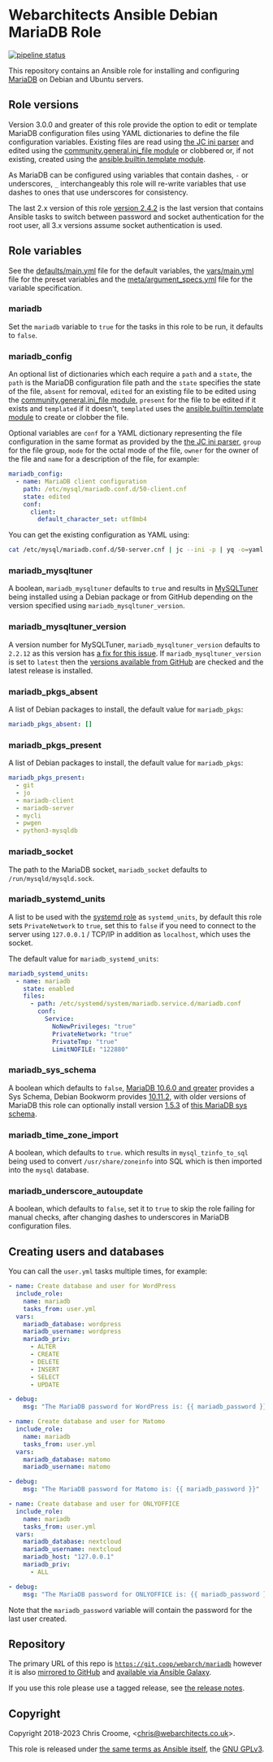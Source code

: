 # Webarchitects Ansible Debian MariaDB Role

[![pipeline status](https://git.coop/webarch/mariadb/badges/master/pipeline.svg)](https://git.coop/webarch/mariadb/-/commits/master)

This repository contains an Ansible role for installing and configuring [MariaDB](https://mariadb.org/) on Debian and Ubuntu servers.

## Role versions

Version 3.0.0 and greater of this role provide the option to edit or template MariaDB configuration files using YAML dictionaries to define the file configuration variables. Existing files are read using [the JC ini parser](https://kellyjonbrazil.github.io/jc/docs/parsers/ini) and edited using the [community.general.ini_file module](https://docs.ansible.com/ansible/latest/collections/community/general/ini_file_module.html) or clobbered or, if not existing, created using the [ansible.builtin.template module](https://docs.ansible.com/ansible/latest/collections/ansible/builtin/template_module.html).

As MariaDB can be configured using variables that contain dashes, `-` or underscores, `_` interchangeably this role will re-write variables that use dashes to ones that use underscores for consistency.

The last 2.x version of this role [version 2.4.2](https://git.coop/webarch/mariadb/-/releases/2.4.2) is the last version that contains Ansible tasks to switch between password and socket authentication for the root user, all 3.x versions assume socket authentication is used.

## Role variables

See the [defaults/main.yml](defaults/main.yml) file for the default variables, the [vars/main.yml](vars/main.yml) file for the preset variables and the [meta/argument_specs.yml](meta/argument_specs.yml) file for the variable specification.

### mariadb

Set the `mariadb` variable to `true` for the tasks in this role to be run, it defaults to `false`.

### mariadb_config

An optional list of dictionaries which each require a `path` and a `state`, the `path` is the MariaDB configuration file path and the `state` specifies the state of the file, `absent` for removal, `edited` for an existing file to be edited using the [community.general.ini_file module](https://docs.ansible.com/ansible/latest/collections/community/general/ini_file_module.html), `present` for the file to be edited if it exists and `templated` if it doesn't, `templated` uses the [ansible.builtin.template module](https://docs.ansible.com/ansible/latest/collections/ansible/builtin/template_module.html) to create or clobber the file.

Optional variables are `conf` for a YAML dictionary representing the file configuration in the same format as provided by the [the JC ini parser](https://kellyjonbrazil.github.io/jc/docs/parsers/ini), `group` for the file group, `mode` for the octal mode of the file, `owner` for the owner of the file and `name` for a description of the file, for example:

```yaml
mariadb_config:
  - name: MariaDB client configuration
    path: /etc/mysql/mariadb.conf.d/50-client.cnf
    state: edited
    conf:
      client:
        default_character_set: utf8mb4
```

You can get the existing configuration as YAML using:

```bash
cat /etc/mysql/mariadb.conf.d/50-server.cnf | jc --ini -p | yq -o=yaml -P
```

### mariadb_mysqltuner

A boolean, `mariadb_mysqltuner` defaults to `true` and results in [MySQLTuner](https://github.com/major/MySQLTuner-perl) being installed using a Debian package or from GitHub depending on the version specified using `mariadb_mysqltuner_version`.

### mariadb_mysqltuner_version

A version number for MySQLTuner, `mariadb_mysqltuner_version` defaults to `2.2.12` as this version has [a fix for this issue](https://github.com/major/MySQLTuner-perl/issues/715). If `mariadb_mysqltuner_version` is set to `latest` then the [versions available from GitHub](https://github.com/major/MySQLTuner-perl/releases) are checked and the latest release is installed.

### mariadb_pkgs_absent

A list of Debian packages to install, the default value for `mariadb_pkgs`:

```yaml
mariadb_pkgs_absent: []
```

### mariadb_pkgs_present

A list of Debian packages to install, the default value for `mariadb_pkgs`:

```yaml
mariadb_pkgs_present:
  - git
  - jo
  - mariadb-client
  - mariadb-server
  - mycli
  - pwgen
  - python3-mysqldb
```

### mariadb_socket

The path to the MariaDB socket, `mariadb_socket` defaults to `/run/mysqld/mysqld.sock`.

### mariadb_systemd_units

A list to be used with the [systemd role](https://git.coop/webarch/systemd) as `systemd_units`, by default this role sets `PrivateNetwork` to `true`, set this to `false` if you need to connect to the server using `127.0.0.1` / TCP/IP in addition as `localhost`, which uses the socket.

The default value for `mariadb_systemd_units`:

```yaml
mariadb_systemd_units:
  - name: mariadb
    state: enabled
    files:
      - path: /etc/systemd/system/mariadb.service.d/mariadb.conf
        conf:
          Service:
            NoNewPrivileges: "true"
            PrivateNetwork: "true"
            PrivateTmp: "true"
            LimitNOFILE: "122880"
```

### mariadb_sys_schema

A boolean which defaults to `false`, [MariaDB 10.6.0 and greater](https://mariadb.com/kb/en/sys-schema/) provides a Sys Schema, Debian Bookworm provides [10.11.2](https://packages.debian.org/bookworm/mariadb-server), with older versions of MariaDB this role can optionally install version [1.5.3](https://git.coop/webarch/mariadb-sys/-/releases/v1.5.3) of [this MariaDB sys schema](https://git.coop/webarch/mariadb-sys).

### mariadb_time_zone_import

A boolean, which defaults to `true`. which results in `mysql_tzinfo_to_sql` being used to convert `/usr/share/zoneinfo` into SQL which is then imported into the `mysql` database.

### mariadb_underscore_autoupdate

A boolean, which defaults to `false`, set it to `true` to skip the role failing for manual checks, after changing dashes to underscores in MariaDB configuration files.

## Creating users and databases

You can call the `user.yml` tasks multiple times, for example:

```yaml
- name: Create database and user for WordPress
  include_role:
    name: mariadb
    tasks_from: user.yml
  vars:
    mariadb_database: wordpress
    mariadb_username: wordpress
    mariadb_priv:
      - ALTER
      - CREATE
      - DELETE
      - INSERT
      - SELECT
      - UPDATE

- debug:
    msg: "The MariaDB password for WordPress is: {{ mariadb_password }}"

- name: Create database and user for Matomo
  include_role:
    name: mariadb
    tasks_from: user.yml
  vars:
    mariadb_database: matomo
    mariadb_username: matomo

- debug:
    msg: "The MariaDB password for Matomo is: {{ mariadb_password }}"

- name: Create database and user for ONLYOFFICE
  include_role:
    name: mariadb
    tasks_from: user.yml
  vars:
    mariadb_database: nextcloud
    mariadb_username: nextcloud
    mariadb_host: "127.0.0.1"
    mariadb_priv:
      - ALL

- debug:
    msg: "The MariaDB password for ONLYOFFICE is: {{ mariadb_password }}"
```

Note that the `mariadb_password` variable will contain the password for the last user created.

## Repository

The primary URL of this repo is [`https://git.coop/webarch/mariadb`](https://git.coop/webarch/mariadb) however it is also [mirrored to GitHub](https://github.com/webarch-coop/ansible-role-mariadb) and [available via Ansible Galaxy](https://galaxy.ansible.com/chriscroome/mariadb).

If you use this role please use a tagged release, see [the release notes](https://git.coop/webarch/mariadb/-/releases).

## Copyright

Copyright 2018-2023 Chris Croome, &lt;[chris@webarchitects.co.uk](mailto:chris@webarchitects.co.uk)&gt;.

This role is released under [the same terms as Ansible itself](https://github.com/ansible/ansible/blob/devel/COPYING), the [GNU GPLv3](LICENSE).

